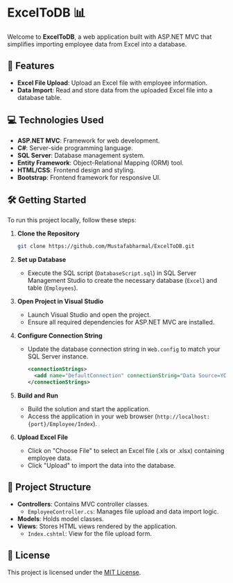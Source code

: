 # ExcelToDB 📊

Welcome to **ExcelToDB**, a web application built with ASP.NET MVC that simplifies importing employee data from Excel into a database.

## 🚀 Features

- **Excel File Upload**: Upload an Excel file with employee information.
- **Data Import**: Read and store data from the uploaded Excel file into a database table.

## 💻 Technologies Used

- **ASP.NET MVC**: Framework for web development.
- **C#**: Server-side programming language.
- **SQL Server**: Database management system.
- **Entity Framework**: Object-Relational Mapping (ORM) tool.
- **HTML/CSS**: Frontend design and styling.
- **Bootstrap**: Frontend framework for responsive UI.

## 🛠️ Getting Started

To run this project locally, follow these steps:

1. **Clone the Repository**

   ```bash
   git clone https://github.com/Mustafabharmal/ExcelToDB.git
   ```

2. **Set up Database**

   - Execute the SQL script (`DatabaseScript.sql`) in SQL Server Management Studio to create the necessary database (`Excel`) and table (`Employees`).

3. **Open Project in Visual Studio**

   - Launch Visual Studio and open the project.
   - Ensure all required dependencies for ASP.NET MVC are installed.

4. **Configure Connection String**

   - Update the database connection string in `Web.config` to match your SQL Server instance.

     ```xml
     <connectionStrings>
       <add name="DefaultConnection" connectionString="Data Source=YOUR_SERVER;Initial Catalog=Excel;Integrated Security=True" providerName="System.Data.SqlClient" />
     </connectionStrings>
     ```

5. **Build and Run**

   - Build the solution and start the application.
   - Access the application in your web browser (`http://localhost:{port}/Employee/Index`).

6. **Upload Excel File**

   - Click on "Choose File" to select an Excel file (.xls or .xlsx) containing employee data.
   - Click "Upload" to import the data into the database.

## 📂 Project Structure

- **Controllers**: Contains MVC controller classes.
  - `EmployeeController.cs`: Manages file upload and data import logic.
- **Models**: Holds model classes.
- **Views**: Stores HTML views rendered by the application.
  - `Index.cshtml`: View for the file upload form.

## 📝 License

This project is licensed under the [MIT License](LICENSE).
